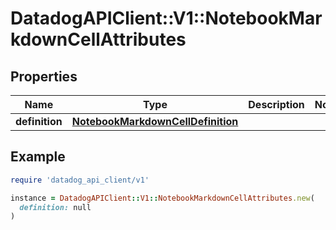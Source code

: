 # DatadogAPIClient::V1::NotebookMarkdownCellAttributes

## Properties

| Name | Type | Description | Notes |
| ---- | ---- | ----------- | ----- |
| **definition** | [**NotebookMarkdownCellDefinition**](NotebookMarkdownCellDefinition.md) |  |  |

## Example

```ruby
require 'datadog_api_client/v1'

instance = DatadogAPIClient::V1::NotebookMarkdownCellAttributes.new(
  definition: null
)
```

